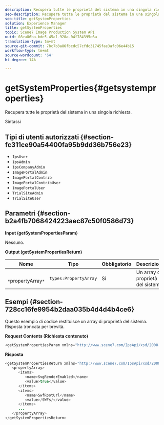 ```yaml
---
description: Recupera tutte le proprietà del sistema in una singola richiesta.
seo-description: Recupera tutte le proprietà del sistema in una singola richiesta.
seo-title: getSystemProperties
solution: Experience Manager
title: getSystemProperties
topic: Scene7 Image Production System API
uuid: 08ea86ba-bde5-45a1-920a-04f784395e6a
translation-type: tm+mt
source-git-commit: 7bc7b3a86fbcdc57cfdc31745fae3afc06e44b15
workflow-type: tm+mt
source-wordcount: '64'
ht-degree: 14%

---
```



# getSystemProperties{#getsystemproperties}

Recupera tutte le proprietà del sistema in una singola richiesta.

Sintassi

## Tipi di utenti autorizzati {#section-fc311ce90a54400fa95b9dd36b756e23}

* `IpsUser`
* `IpsAdmin`
* `IpsCompanyAdmin`
* `ImagePortalAdmin`
* `ImagePortalContrib`
* `ImagePortalContribUser`
* `ImagePortalUser`
* `TrialSiteAdmin`
* `TrialSiteUser`

## Parametri {#section-b2a4fb7068424223aec87c50f0586d73}

**Input (getSystemPropertiesParam)**

Nessuno.

**Output (getSystemPropertiesReturn)**

| Nome | Tipo | Obbligatorio | Descrizione |
|---|---|---|---|
| ` *`propertyArray`*` | `types:PropertyArray` | Sì | Un array di proprietà del sistema. |

## Esempi {#section-728cc16fe9954b2daa035b4d4d4b4ce6}

Questo esempio di codice restituisce un array di proprietà del sistema. Risposta troncata per brevità.

**Request Contents (Richiesta contenuto)**

```java
<getSystemPropertiesParam xmlns="http://www.scene7.com/IpsApi/xsd/2008-09-10"/>
```

**Risposta**

```java
<getSystemPropertiesReturn xmlns="http://www.scene7.com/IpsApi/xsd/2008-09-10"> 
   <propertyArray> 
      <items> 
         <name>SvgRenderEnabled</name> 
         <value>true</value> 
      </items> 
      <items> 
         <name>SwfRootUrl</name> 
         <value>/SWFs/</value> 
      </items> 
      ... 
   </propertyArray> 
</getSystemPropertiesReturn>
```

